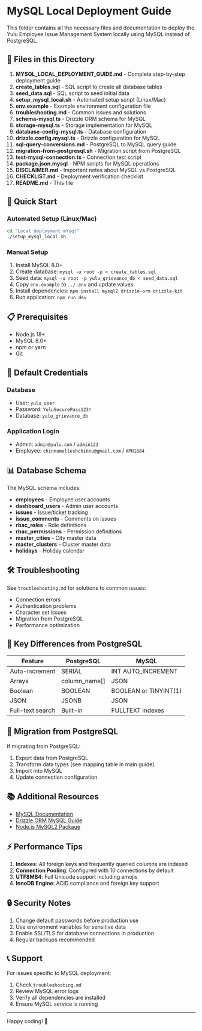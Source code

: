 # MySQL Local Deployment Guide

This folder contains all the necessary files and documentation to deploy the Yulu Employee Issue Management System locally using MySQL instead of PostgreSQL.

## 📁 Files in this Directory

1. **MYSQL_LOCAL_DEPLOYMENT_GUIDE.md** - Complete step-by-step deployment guide
2. **create_tables.sql** - SQL script to create all database tables
3. **seed_data.sql** - SQL script to seed initial data
4. **setup_mysql_local.sh** - Automated setup script (Linux/Mac)
5. **env.example** - Example environment configuration file
6. **troubleshooting.md** - Common issues and solutions
7. **schema-mysql.ts** - Drizzle ORM schema for MySQL
8. **storage-mysql.ts** - Storage implementation for MySQL
9. **database-config-mysql.ts** - Database configuration
10. **drizzle.config.mysql.ts** - Drizzle configuration for MySQL
11. **sql-query-conversions.md** - PostgreSQL to MySQL query guide
12. **migration-from-postgresql.sh** - Migration script from PostgreSQL
13. **test-mysql-connection.ts** - Connection test script
14. **package.json.mysql** - NPM scripts for MySQL operations
15. **DISCLAIMER.md** - Important notes about MySQL vs PostgreSQL
16. **CHECKLIST.md** - Deployment verification checklist
17. **README.md** - This file

## 🚀 Quick Start

### Automated Setup (Linux/Mac)
```bash
cd "Local deployment mYsql"
./setup_mysql_local.sh
```

### Manual Setup
1. Install MySQL 8.0+
2. Create database: `mysql -u root -p < create_tables.sql`
3. Seed data: `mysql -u root -p yulu_grievance_db < seed_data.sql`
4. Copy `env.example` to `../.env` and update values
5. Install dependencies: `npm install mysql2 drizzle-orm drizzle-kit`
6. Run application: `npm run dev`

## 📋 Prerequisites
- Node.js 18+
- MySQL 8.0+
- npm or yarn
- Git

## 🔑 Default Credentials

### Database
- User: `yulu_user`
- Password: `YuluSecurePass123!`
- Database: `yulu_grievance_db`

### Application Login
- Admin: `admin@yulu.com` / `admin123`
- Employee: `chinnumalleshchinnu@gmail.com` / `XPH1884`

## 📊 Database Schema

The MySQL schema includes:
- **employees** - Employee user accounts
- **dashboard_users** - Admin user accounts
- **issues** - Issue/ticket tracking
- **issue_comments** - Comments on issues
- **rbac_roles** - Role definitions
- **rbac_permissions** - Permission definitions
- **master_cities** - City master data
- **master_clusters** - Cluster master data
- **holidays** - Holiday calendar

## 🛠️ Troubleshooting

See `troubleshooting.md` for solutions to common issues:
- Connection errors
- Authentication problems
- Character set issues
- Migration from PostgreSQL
- Performance optimization

## 📝 Key Differences from PostgreSQL

| Feature | PostgreSQL | MySQL |
|---------|-----------|--------|
| Auto-increment | SERIAL | INT AUTO_INCREMENT |
| Arrays | column_name[] | JSON |
| Boolean | BOOLEAN | BOOLEAN or TINYINT(1) |
| JSON | JSONB | JSON |
| Full-text search | Built-in | FULLTEXT indexes |

## 🔄 Migration from PostgreSQL

If migrating from PostgreSQL:
1. Export data from PostgreSQL
2. Transform data types (see mapping table in main guide)
3. Import into MySQL
4. Update connection configuration

## 📚 Additional Resources

- [MySQL Documentation](https://dev.mysql.com/doc/)
- [Drizzle ORM MySQL Guide](https://orm.drizzle.team/docs/get-started-mysql)
- [Node.js MySQL2 Package](https://github.com/sidorares/node-mysql2)

## ⚡ Performance Tips

1. **Indexes**: All foreign keys and frequently queried columns are indexed
2. **Connection Pooling**: Configured with 10 connections by default
3. **UTF8MB4**: Full Unicode support including emojis
4. **InnoDB Engine**: ACID compliance and foreign key support

## 🔒 Security Notes

1. Change default passwords before production use
2. Use environment variables for sensitive data
3. Enable SSL/TLS for database connections in production
4. Regular backups recommended

## 📞 Support

For issues specific to MySQL deployment:
1. Check `troubleshooting.md`
2. Review MySQL error logs
3. Verify all dependencies are installed
4. Ensure MySQL service is running

---

Happy coding! 🚀